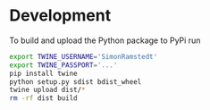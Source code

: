 # Development

To build and upload the Python package to PyPi run
```bash
export TWINE_USERNAME='SimonRamstedt'
export TWINE_PASSPORT='...'
pip install twine
python setup.py sdist bdist_wheel
twine upload dist/*
rm -rf dist build
```